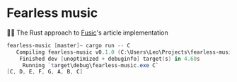 # Fearless music

🦀🎶 The Rust approach to [Fusic](https://github.com/leocavalcante/Fusic)'s article implementation

```powershell
fearless-music [master]~ cargo run -- C
   Compiling fearless-music v0.1.0 (C:\Users\Leo\Projects\fearless-music)
    Finished dev [unoptimized + debuginfo] target(s) in 4.60s
     Running `target\debug\fearless-music.exe C`
[C, D, E, F, G, A, B, C]
```